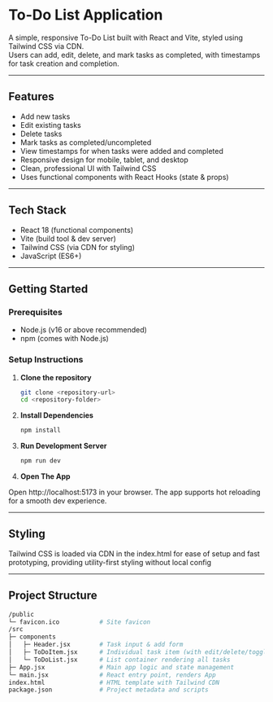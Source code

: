 # To-Do List Application

A simple, responsive To-Do List built with React and Vite, styled using Tailwind CSS via CDN.  
Users can add, edit, delete, and mark tasks as completed, with timestamps for task creation and completion.

---

## Features

- Add new tasks  
- Edit existing tasks  
- Delete tasks  
- Mark tasks as completed/uncompleted  
- View timestamps for when tasks were added and completed  
- Responsive design for mobile, tablet, and desktop  
- Clean, professional UI with Tailwind CSS  
- Uses functional components with React Hooks (state & props)

---

## Tech Stack

- React 18 (functional components)  
- Vite (build tool & dev server)  
- Tailwind CSS (via CDN for styling)  
- JavaScript (ES6+)

---

## Getting Started

### Prerequisites

- Node.js (v16 or above recommended)  
- npm (comes with Node.js)

### Setup Instructions

1. **Clone the repository**

   ```bash
   git clone <repository-url>
   cd <repository-folder>

2. **Install Dependencies**

   ```bash
   npm install

3. **Run Development Server**

   ```bash
   npm run dev

4. **Open The App**

Open http://localhost:5173 in your browser.
The app supports hot reloading for a smooth dev experience.

---

## Styling

Tailwind CSS is loaded via CDN in the index.html for ease of setup and fast prototyping, providing utility-first styling without local config

---

## Project Structure


   ```bash
  /public
  └─ favicon.ico           # Site favicon
  /src
  ├─ components
  │   ├─ Header.jsx        # Task input & add form
  │   ├─ ToDoItem.jsx      # Individual task item (with edit/delete/toggle)
  │   └─ ToDoList.jsx      # List container rendering all tasks
  ├─ App.jsx               # Main app logic and state management
  └─ main.jsx              # React entry point, renders App
  index.html               # HTML template with Tailwind CDN
  package.json             # Project metadata and scripts

